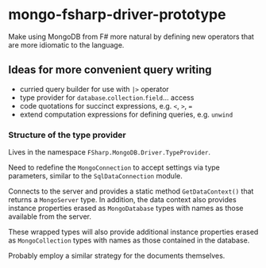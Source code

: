 mongo-fsharp-driver-prototype
=============================

Make using MongoDB from F# more natural by defining new operators that
are more idiomatic to the language.

Ideas for more convenient query writing
---------------------------------------

  - curried query builder for use with `|>` operator
  - type provider for `database`.`collection`.`field`... access
  - code quotations for succinct expressions, e.g. `<`, `>`, `=`
  - extend computation expressions for defining queries, e.g. `unwind`

### Structure of the type provider

Lives in the namespace `FSharp.MongoDB.Driver.TypeProvider`.

Need to redefine the `MongoConnection` to accept settings via type
parameters, similar to the `SqlDataConnection` module.

Connects to the server and provides a static method `GetDataContext()`
that returns a `MongoServer` type. In addition, the data context also
provides instance properties erased as `MongoDatabase` types with names
as those available from the server.

These wrapped types will also provide additional instance properties
erased as `MongoCollection` types with names as those contained in the
database.

Probably employ a similar strategy for the documents themselves.
